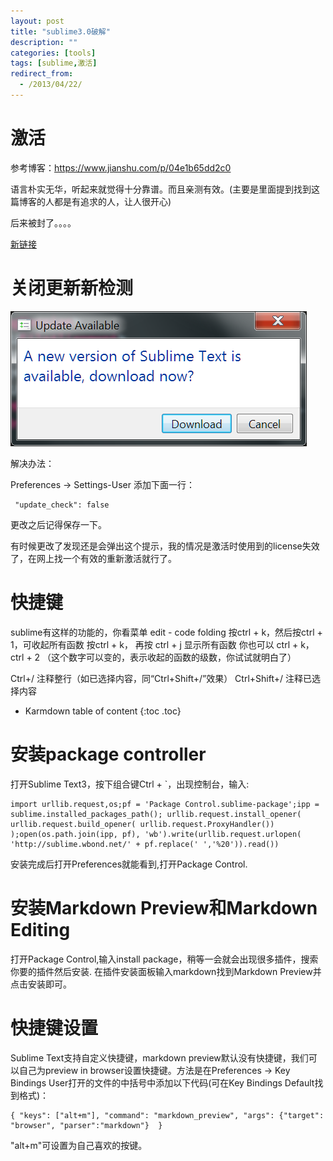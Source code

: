 ```yaml
---
layout: post
title: "sublime3.0破解"
description: ""
categories: [tools]
tags: [sublime,激活]
redirect_from:
  - /2013/04/22/
---
```


# 激活

参考博客：<https://www.jianshu.com/p/04e1b65dd2c0>

语言朴实无华，听起来就觉得十分靠谱。而且亲测有效。(主要是里面提到找到这篇博客的人都是有追求的人，让人很开心)

后来被封了。。。。

[新链接](https://blog.csdn.net/panzer9/article/details/77979484)

# 关闭更新新检测

![smiley](\assets\images\usedInBlogs\sublime\1.png)

解决办法：

Preferences -> Settings-User 
添加下面一行：

~~~~
 "update_check": false
~~~~~~

更改之后记得保存一下。

有时候更改了发现还是会弹出这个提示，我的情况是激活时使用到的license失效了，在网上找一个有效的重新激活就行了。

# 快捷键

sublime有这样的功能的，你看菜单 edit - code folding
按ctrl + k，然后按ctrl + 1，可收起所有函数
按ctrl + k， 再按 ctrl + j 显示所有函数
你也可以 ctrl + k，ctrl + 2 （这个数字可以变的，表示收起的函数的级数，你试试就明白了）


Ctrl+/ 注释整行（如已选择内容，同“Ctrl+Shift+/”效果）
Ctrl+Shift+/ 注释已选择内容


* Karmdown table of content
{:toc .toc}

# 安装package controller
打开Sublime Text3，按下组合键Ctrl + `，出现控制台，输入:

~~~~~~~
import urllib.request,os;pf = 'Package Control.sublime-package';ipp = sublime.installed_packages_path(); urllib.request.install_opener( urllib.request.build_opener( urllib.request.ProxyHandler()) );open(os.path.join(ipp, pf), 'wb').write(urllib.request.urlopen( 'http://sublime.wbond.net/' + pf.replace(' ','%20')).read())
~~~~~~~~~~~~~~~~

安装完成后打开Preferences就能看到,打开Package Control.

# 安装Markdown Preview和Markdown Editing
打开Package Control,输入install package，稍等一会就会出现很多插件，搜索你要的插件然后安装.
在插件安装面板输入markdown找到Markdown Preview并点击安装即可。

# 快捷键设置
Sublime Text支持自定义快捷键，markdown preview默认没有快捷键，我们可以自己为preview in browser设置快捷键。方法是在Preferences -> Key Bindings User打开的文件的中括号中添加以下代码(可在Key Bindings Default找到格式)：

~~~~~~~~~~~
{ "keys": ["alt+m"], "command": "markdown_preview", "args": {"target": "browser", "parser":"markdown"}  }   
~~~~~~~~~~~~~~~

"alt+m"可设置为自己喜欢的按键。 